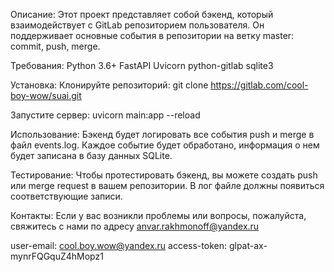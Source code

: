Описание: Этот проект представляет собой бэкенд, который взаимодействует с GitLab репозиторием пользователя. Он поддерживает основные события в репозитории на ветку master: commit, push, merge.

Требования: Python 3.6+ FastAPI Uvicorn python-gitlab sqlite3

Установка: Клонируйте репозиторий: git clone https://gitlab.com/cool-boy-wow/suai.git

Запустите сервер: uvicorn main:app --reload

Использование: Бэкенд будет логировать все события push и merge в файл events.log. Каждое событие будет обработано, информация о нем будет записана в базу данных SQLite.

Тестирование: Чтобы протестировать бэкенд, вы можете создать push или merge request в вашем репозитории. В лог файле должны появиться соответствующие записи.

Контакты: Если у вас возникли проблемы или вопросы, пожалуйста, свяжитесь с нами по адресу anvar.rakhmonoff@yandex.ru

user-email: cool.boy.wow@yandex.ru
access-token: glpat-ax-mynrFQGquZ4hMopz1
